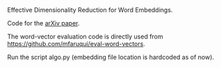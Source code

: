 Effective Dimensionality Reduction for Word Embeddings.

Code for the [arXiv paper](https://drive.google.com/file/d/0B5e5stq1Uz3yVDJOdE5VaHhPSDA/view?usp=sharing).

The word-vector evaluation code is directly used from https://github.com/mfaruqui/eval-word-vectors.  

Run the script algo.py (embedding file location is hardcoded as of now).
